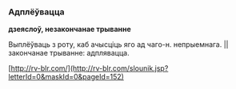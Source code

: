 ### Адплёўвацца
**дзеяслоў, незакончанае трыванне**

Выплёўваць з роту, каб ачысціць яго ад чаго-н. непрыемнага. || закончанае трыванне: адплявацца.

<a rel="author">[http://rv-blr.com/](http://rv-blr.com/slounik.jsp?letterId=0&maskId=0&pageId=152)</a>
